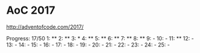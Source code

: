AoC 2017
====

http://adventofcode.com/2017/


Progress: 17/50
1:      **
2:      **
3:      *
4:      **
5:      **
6:      **
7:      **
8:      **
9:      -
10:     -
11:     **
12:     -
13:     -
14:     -
15:     -
16:     -
17:     -
18:     -
19:     -
20:     -
21:     -
22:     -
23:     -
24:     -
25:     -